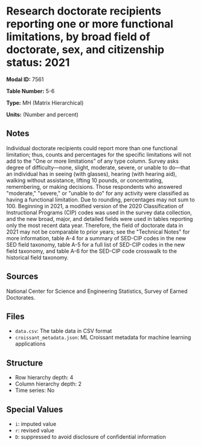 # Research doctorate recipients reporting one or more functional limitations, by broad field of doctorate, sex, and citizenship status: 2021

**Modal ID:** 7561

**Table Number:** 5-6

**Type:** MH (Matrix Hierarchical)

**Units:** (Number and percent)

## Notes

Individual doctorate recipients could report more than one functional limitation; thus, counts and percentages for the specific limitations will not add to the "One or more limitations" of any type column. Survey asks degree of difficulty—none, slight, moderate, severe, or unable to do—that an individual has in seeing (with glasses), hearing (with hearing aid), walking without assistance, lifting 10 pounds, or concentrating, remembering, or making decisions. Those respondents who answered "moderate," "severe," or "unable to do" for any activity were classified as having a functional limitation. Due to rounding, percentages may not sum to 100. Beginning in 2021, a modified version of the 2020 Classification of Instructional Programs (CIP) codes was used in the survey data collection, and the new broad, major, and detailed fields were used in tables reporting only the most recent data year. Therefore, the field of doctorate data in 2021 may not be comparable to prior years; see the "Technical Notes" for more information, table A-4 for a summary of SED-CIP codes in the new SED field taxonomy, table A-5 for a full list of SED-CIP codes in the new field taxonomy, and table A-6 for the SED-CIP code crosswalk to the historical field taxonomy.

## Sources

National Center for Science and Engineering Statistics, Survey of Earned Doctorates.

## Files

- `data.csv`: The table data in CSV format
- `croissant_metadata.json`: ML Croissant metadata for machine learning applications

## Structure

- Row hierarchy depth: 4
- Column hierarchy depth: 2
- Time series: No

## Special Values

- `i`: imputed value
- `r`: revised value
- `D`: suppressed to avoid disclosure of confidential information
